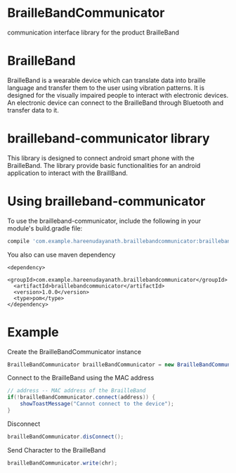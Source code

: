 # BrailleBandCommunicator
communication interface library for the product BrailleBand

# BrailleBand
BrailleBand is a wearable device which can translate data into braille language and transfer them to the user using vibration patterns. It is designed for the visually impaired people to interact with electronic devices. An electronic device can connect to the BrailleBand through Bluetooth and transfer data to it. 

# brailleband-communicator library
This library is designed to connect android smart phone with the BrailleBand. The library provide basic functionalities for an android application to interact with the BraillBand.

# Using brailleband-communicator

To use the brailleband-communicator, include the following in your module's build.gradle file:

```gradle
compile 'com.example.hareenudayanath.braillebandcommunicator:braillebandcommunicator:1.0.0'
```
You also can use maven dependency 
```maven
<dependency>
  <groupId>com.example.hareenudayanath.braillebandcommunicator</groupId>
  <artifactId>braillebandcommunicator</artifactId>
  <version>1.0.0</version>
  <type>pom</type>
</dependency>
```

# Example

Create the BrailleBandCommunicator instance 

```java
BrailleBandCommunicator brailleBandCommunicator = new BrailleBandCommunicator();
```

Connect to the BrailleBand using the MAC address

```java
// address -- MAC address of the BrailleBand
if(!brailleBandCommunicator.connect(address)) {
    showToastMessage("Cannot connect to the device");           
}
```

Disconnect

```java
brailleBandCommunicator.disConnect();
```
Send Character to the BrailleBand

```java
brailleBandCommunicator.write(chr);
```


